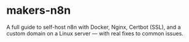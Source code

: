 # makers-n8n
A full guide to self-host n8n with Docker, Nginx, Certbot (SSL), and a custom domain on a Linux server — with real fixes to common issues.
